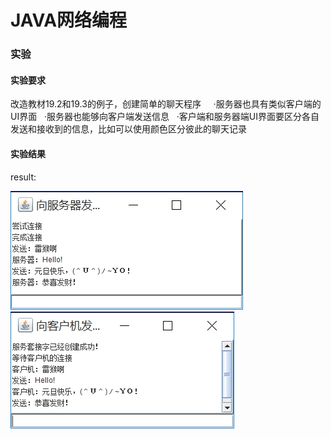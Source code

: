 # JAVA网络编程
### 实验
#### 实验要求  

改造教材19.2和19.3的例子，创建简单的聊天程序    
·服务器也具有类似客户端的UI界面  
·服务器也能够向客户端发送信息  
·客户端和服务器端UI界面要区分各自发送和接收到的信息，比如可以使用颜色区分彼此的聊天记录

#### 实验结果  
result:   

![image](https://raw.githubusercontent.com/wusanmao23333/LearningJAVA/master/img/client.png)  
![image](https://raw.githubusercontent.com/wusanmao23333/LearningJAVA/master/img/server.png)  



